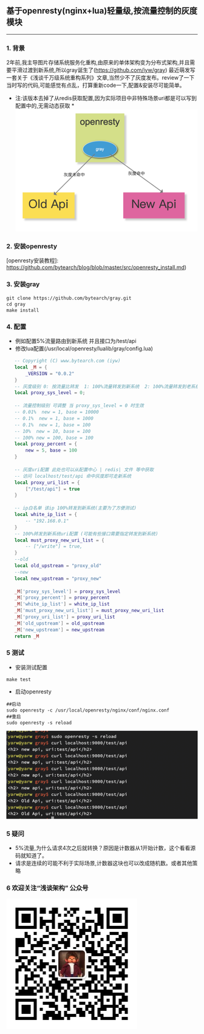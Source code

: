 ## 基于openresty(nginx+lua)轻量级,按流量控制的灰度模块
---
### 1. 背景
   2年前,我主导图片存储系统服务化重构,由原来的单体架构变为分布式架构,并且需要平滑过渡到新系统,所以gray诞生了(https://github.com/iyw/gray)
最近萌发写一套关于《浅谈千万级系统重构系列》文章,当然少不了灰度发布。review了一下当时写的代码,可能感觉有点乱，打算重新code一下,配置&安装尽可能简单。
   * 注:该版本去掉了从redis获取配置,因为实际项目中非特殊场景uri都是可以写到配置中的,无需动态获取 *
   ![openresty_gray](./images/openresty_gray.png)
### 2. 安装openresty  
[openresty安装教程]: https://github.com/bytearch/blog/blob/master/src/openresty_install.md)
### 3. 安装gray
```shell script
git clone https://github.com/bytearch/gray.git
cd gray
make install
```

### 4. 配置
* 例如配置5%流量路由到新系统 并且接口为/test/api
* 修改lua配置(/usr/local/openresty/lualib/gray/config.lua)
```lua
   -- Copyright (C) www.bytearch.com (iyw)
   local _M = {
       _VERSION = "0.0.2"
   }
   -- 灰度级别 0: 按流量比转发  1: 100%流量转发到新系统  2: 100%流量转发到老系统
   local proxy_sys_level = 0;
   
   -- 流量控制级别 可调整 当 proxy_sys_level = 0 时生效
   -- 0.01%  new = 1, base = 10000
   -- 0.1%  new = 1, base = 1000
   -- 0.1%  new = 1, base = 100
   -- 10%  new = 10, base = 100
   -- 100% new = 100, base = 100
   local proxy_percent = {
       new = 5, base = 100 
   }
   
   -- 灰度uri配置 此处也可以从配置中心 | redis| 文件 等中获取
   -- 访问 localhost/test/api 命中灰度即可走新系统
   local proxy_uri_list = {
       ["/test/api"] = true
   }
   
   -- ip白名单 该ip 100%转发到新系统(主要为了方便测试)
   local white_ip_list = {
       -- "192.168.0.1"
   }
   -- 100%转发到新系统uri配置 (可能有些接口需要指定转发到新系统)
   local must_proxy_new_uri_list = {
       -- ["/write"] = true,
   }
   --old
   local old_upstream = "proxy_old"
   --new
   local new_upstream = "proxy_new"
   
   _M['proxy_sys_level'] = proxy_sys_level
   _M['proxy_percent'] = proxy_percent
   _M['white_ip_list'] = white_ip_list
   _M['must_proxy_new_uri_list'] = must_proxy_new_uri_list
   _M['proxy_uri_list'] = proxy_uri_list
   _M['old_upstream'] = old_upstream
   _M['new_upstream'] = new_upstream
   return _M
```
### 5 测试
* 安装测试配置
```shell script
make test
```
* 启动openresty
```shell script
##启动
sudo openresty -c /usr/local/openresty/nginx/conf/nginx.conf
##重启
sudo openresty -s reload
```
![测试](./images/gray_test.png)
### 5 疑问
* 5%流量,为什么请求4次之后就转换？原因是计数器从1开始计数，这个看看源码就知道了。
* 请求是连续的可能不利于实际场景,计数器这块也可以改成随机数。或者其他策略

### 6 欢迎关注“浅谈架构” 公众号
![浅谈架构](./images/bytearch_qrcode.jpg)
